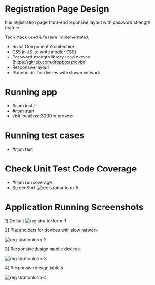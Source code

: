 # Registration Page Design

It is registration page front-end reponsive layout with password strength feature.

Tech stack used & feature implementated,
- React Component Architecture
- CSS in JS (to write modler CSS)
- Password strength library used zxcvbn (https://github.com/dropbox/zxcvbn)
- Responsive layout
- Placeholder for divices with slower network 

# Running app
- #npm install
- #npm start
- visit localhost:3000 in browser

# Running test cases
- #npm test

# Check Unit Test Code Coverage
- #npm run coverage
- ScreenShot
![registrationform-5](https://user-images.githubusercontent.com/3436316/49494012-3c8c4f80-f884-11e8-8292-8c5739bfc8bb.PNG)

# Application Running Screenshots

1] Default
![registrationform-1](https://user-images.githubusercontent.com/3436316/49494010-3c8c4f80-f884-11e8-8e0b-e96fab4aae5e.PNG)

2] Placeholders for devices with slow network

![registrationform-2](https://user-images.githubusercontent.com/3436316/49494009-3bf3b900-f884-11e8-91ca-854f7310e92a.PNG)

3] Responsive design mobile devices

![registrationform-3](https://user-images.githubusercontent.com/3436316/49494015-3c8c4f80-f884-11e8-8fb4-197e8f05354e.PNG)

4] Responsive design tablets

![registrationform-4](https://user-images.githubusercontent.com/3436316/49494014-3c8c4f80-f884-11e8-8c63-7ec813928c77.PNG)



